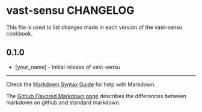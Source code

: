 vast-sensu CHANGELOG
====================

This file is used to list changes made in each version of the vast-sensu cookbook.

0.1.0
-----
- [your_name] - Initial release of vast-sensu

- - -
Check the [Markdown Syntax Guide](http://daringfireball.net/projects/markdown/syntax) for help with Markdown.

The [Github Flavored Markdown page](http://github.github.com/github-flavored-markdown/) describes the differences between markdown on github and standard markdown.
